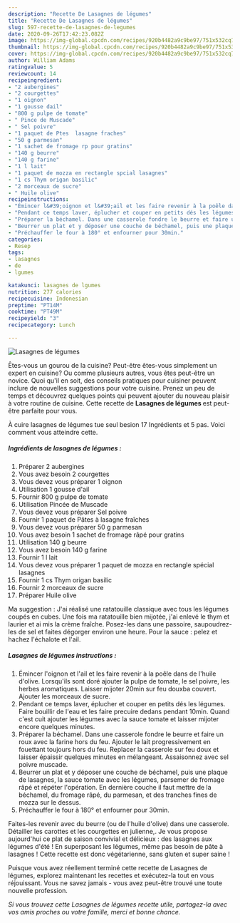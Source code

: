 ```yaml
---
description: "Recette De Lasagnes de légumes"
title: "Recette De Lasagnes de légumes"
slug: 597-recette-de-lasagnes-de-legumes
date: 2020-09-26T17:42:23.082Z
image: https://img-global.cpcdn.com/recipes/920b4482a9c9be97/751x532cq70/lasagnes-de-legumes-photo-principale-de-la-recette.jpg
thumbnail: https://img-global.cpcdn.com/recipes/920b4482a9c9be97/751x532cq70/lasagnes-de-legumes-photo-principale-de-la-recette.jpg
cover: https://img-global.cpcdn.com/recipes/920b4482a9c9be97/751x532cq70/lasagnes-de-legumes-photo-principale-de-la-recette.jpg
author: William Adams
ratingvalue: 5
reviewcount: 14
recipeingredient:
- "2 aubergines"
- "2 courgettes"
- "1 oignon"
- "1 gousse dail"
- "800 g pulpe de tomate"
- " Pince de Muscade"
- " Sel poivre"
- "1 paquet de Ptes  lasagne fraches"
- "50 g parmesan"
- "1 sachet de fromage rp pour gratins"
- "140 g beurre"
- "140 g farine"
- "1 l lait"
- "1 paquet de mozza en rectangle spcial lasagnes"
- "1 cs Thym origan basilic"
- "2 morceaux de sucre"
- " Huile olive"
recipeinstructions:
- "Émincer l&#39;oignon et l&#39;ail et les faire revenir à la poêle dans de l&#39;huile d&#39;olive. Lorsqu&#39;ils sont doré ajouter la pulpe de tomate, le sel poivre, les herbes aromatiques. Laisser mijoter 20min sur feu douxba couvert. Ajouter les morceaux de sucre."
- "Pendant ce temps laver, éplucher et couper en petits dés les légumes. Faire bouillir de l&#39;eau et les faire precuire dedans pendant 10min. Quand c&#39;est cuit ajouter les légumes avec la sauce tomate et laisser mijoter encore quelques minutes."
- "Préparer la béchamel. Dans une casserole fondre le beurre et faire un roux avec la farine hors du feu. Ajouter le lait progressivement en fouettant toujours hors du feu. Replacer la casserole sur feu doux et laisser épaissir quelques minutes en mélangeant. Assaisonnez avec sel poivre muscade."
- "Beurrer un plat et y déposer une couche de béchamel, puis une plaque de lasagnes, la sauce tomate avec les légumes, parsemer de fromage râpé et répéter l&#39;opération. En dernière couche il faut mettre de la béchamel, du fromage râpé, du parmesan, et des tranches fines de mozza sur le dessus."
- "Préchauffer le four à 180° et enfourner pour 30min."
categories:
- Resep
tags:
- lasagnes
- de
- lgumes

katakunci: lasagnes de lgumes 
nutrition: 277 calories
recipecuisine: Indonesian
preptime: "PT14M"
cooktime: "PT49M"
recipeyield: "3"
recipecategory: Lunch

---
```



![Lasagnes de légumes](https://img-global.cpcdn.com/recipes/920b4482a9c9be97/751x532cq70/lasagnes-de-legumes-photo-principale-de-la-recette.jpg)

Êtes-vous un gourou de la cuisine? Peut-être êtes-vous simplement un expert en cuisine? Ou comme plusieurs autres, vous êtes peut-être un novice. Quoi qu'il en soit, des conseils pratiques pour cuisiner peuvent inclure de nouvelles suggestions pour votre cuisine. Prenez un peu de temps et découvrez quelques points qui peuvent ajouter du nouveau plaisir à votre routine de cuisine. Cette recette de <strong> Lasagnes de légumes </strong> est peut-être parfaite pour vous.

<!--inarticleads1-->

À cuire lasagnes de légumes tue seul besion 17 Ingrédients et 5 pas. Voici comment vous atteindre cette.

##### Ingrédients de lasagnes de légumes :

1. Préparer 2 aubergines
1. Vous avez besoin 2 courgettes
1. Vous devez vous préparer 1 oignon
1. Utilisation 1 gousse d&#39;ail
1. Fournir 800 g pulpe de tomate
1. Utilisation  Pincée de Muscade
1. Vous devez vous préparer  Sel poivre
1. Fournir 1 paquet de Pâtes à lasagne fraîches
1. Vous devez vous préparer 50 g parmesan
1. Vous avez besoin 1 sachet de fromage râpé pour gratins
1. Utilisation 140 g beurre
1. Vous avez besoin 140 g farine
1. Fournir 1 l lait
1. Vous devez vous préparer 1 paquet de mozza en rectangle spécial lasagnes
1. Fournir 1 cs Thym origan basilic
1. Fournir 2 morceaux de sucre
1. Préparer  Huile olive


Ma suggestion : J&#39;ai réalisé une ratatouille classique avec tous les légumes coupés en cubes. Une fois ma ratatouille bien mijotée, j&#39;ai enlevé le thym et laurier et ai mis la crème fraîche. Posez-les dans une passoire, saupoudrez-les de sel et faites dégorger environ une heure. Pour la sauce : pelez et hachez l&#39;échalote et l&#39;ail. 

<!--inarticleads2-->

##### Lasagnes de légumes instructions :

1. Émincer l&#39;oignon et l&#39;ail et les faire revenir à la poêle dans de l&#39;huile d&#39;olive. Lorsqu&#39;ils sont doré ajouter la pulpe de tomate, le sel poivre, les herbes aromatiques. Laisser mijoter 20min sur feu douxba couvert. Ajouter les morceaux de sucre.
1. Pendant ce temps laver, éplucher et couper en petits dés les légumes. Faire bouillir de l&#39;eau et les faire precuire dedans pendant 10min. Quand c&#39;est cuit ajouter les légumes avec la sauce tomate et laisser mijoter encore quelques minutes.
1. Préparer la béchamel. Dans une casserole fondre le beurre et faire un roux avec la farine hors du feu. Ajouter le lait progressivement en fouettant toujours hors du feu. Replacer la casserole sur feu doux et laisser épaissir quelques minutes en mélangeant. Assaisonnez avec sel poivre muscade.
1. Beurrer un plat et y déposer une couche de béchamel, puis une plaque de lasagnes, la sauce tomate avec les légumes, parsemer de fromage râpé et répéter l&#39;opération. En dernière couche il faut mettre de la béchamel, du fromage râpé, du parmesan, et des tranches fines de mozza sur le dessus.
1. Préchauffer le four à 180° et enfourner pour 30min.


Faites-les revenir avec du beurre (ou de l&#39;huile d&#39;olive) dans une casserole. Détailler les carottes et les courgettes en julienne,. Je vous propose aujourd&#39;hui ce plat de saison convivial et délicieux : des lasagnes aux légumes d&#39;été ! En superposant les légumes, même pas besoin de pâte à lasagnes ! Cette recette est donc végétarienne, sans gluten et super saine ! 

<!--inarticleads1-->

<p>
Puisque vous avez réellement terminé cette recette de Lasagnes de légumes, explorez maintenant les recettes et exécutez-la tout en vous réjouissant. Vous ne savez jamais - vous avez peut-être trouvé une toute nouvelle profession.
</p>

<p>
<i>Si vous trouvez cette Lasagnes de légumes recette utile, partagez-la avec vos amis proches ou votre famille, merci et bonne chance.</i>
</p>
